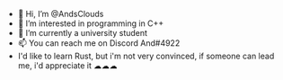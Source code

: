 - 👋 Hi, I’m @AndsClouds
- 👀 I’m interested in programming in C++
- 🌱 I’m currently a university student
- 📫 You can reach me on Discord And#4922
- I'd like to learn Rust, but i'm not very convinced, if someone can lead me, i'd appreciate it ☁☁☁
